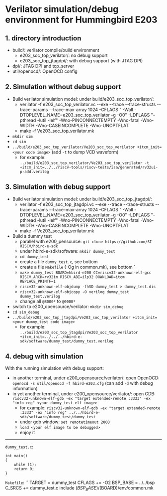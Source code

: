 # Verilator simulation/debug environment for Hummingbird E203

## 1. directory introduction
* build/: verilator compile/build environment
    * e203_soc_top_verilator/: no debug support
    * e203_soc_top_jtagdpi/: with debug support (with JTAG DPI)
* dpi/: JTAG DPI and tcp_server
* util/openocd/: OpenOCD config 

## 2. Simulation without debug support
* Build verilator simulation model: under build/e203_soc_top_verilator/:
    * verilator -f e203_soc_top_verilator.vc --exe --trace --trace-structs --trace-params --trace-max-array 1024 -CFLAGS " -Wall -DTOPLEVEL_NAME=e203_soc_top_verilator -g -O0" -LDFLAGS "-pthread -lutil -lelf"  -Wno-PINCONNECTEMPTY -Wno-fatal -Wno-WIDTH -Wno-CASEINCOMPLETE -Wno-UNOPTFLAT
    * make -f Ve203_soc_top_verilator.mk
* `mkdir sim`
* `cd sim`
* `../build/e203_soc_top_verilator/Ve203_soc_top_verilator +itcm_init=<your code image>` (add `-t` to dump VCD waveform)
    * for example: `../build/e203_soc_top_verilator/Ve203_soc_top_verilator -t +itcm_init=../../riscv-tools/riscv-tests/isa/generated/rv32ui-p-add.verilog`

## 3. Simulation with debug support
* Build verilator simulation model: under build/e203_soc_top_jtagdpi/:
    * verilator -f e203_soc_top_jtagdpi.vc --exe --trace --trace-structs --trace-params --trace-max-array 1024 -CFLAGS " -Wall -DTOPLEVEL_NAME=e203_soc_top_verilator -g -O0" -LDFLAGS "-pthread -lutil -lelf"  -Wno-PINCONNECTEMPTY -Wno-fatal -Wno-WIDTH -Wno-CASEINCOMPLETE -Wno-UNOPTFLAT
    * make -f Ve203_soc_top_verilator.mk
* Build a dummy test
    * parallel with e200_pensource: `git clone https://github.com/SI-RISCV/hbird-e-sdk`
    * under hbird-e-sdk/software: `mkdir dummy_test`
    * `cd dummy_test`
    * create a file `dummy_test.c`, see bottom
    * create a file `Makefile` (-Og in common.mk), see bottom
`
    * `make dummy_test BOARD=hbird-e200 CC=riscv32-unknown-elf-gcc RISCV_ARCH=rv32im RISCV_ABI=ilp32 DOWNLOAD=itcm REPLACE_PRINTF=1`
    * `riscv32-unknown-elf-objdump -fhSD dummy_test > dummy_test.dis`
    * `riscv32-unknown-elf-objcopy -O verilog dummy_test dummy_test.verilog` 
    * change all `@8000*` to `@0000*`
* switch to e200_opensource/verilator: `mkdir sim_debug`
* `cd sim_debug`
* `../build/e203_soc_top_jtagdpi/Ve203_soc_top_verilator +itcm_init=<your dummy_test code image>` 
    * for example: `../build/e203_soc_top_jtagdpi/Ve203_soc_top_verilator +itcm_init=../../../hbird-e-sdk/software/dummy_test/dummy_test.verilog`

## 4. debug with simulation
With the running simulation with debug support:
* in another terminal, under e200_opensource/verilator/: open OpenOCD: `openocd -s util/openocd -f hbird-e203.cfg` (can add `-d` with debug information)
* in yet another terminal, under e200_opensource/verilator/: open GDB: `riscv32-unknown-elf-gdb -ex "target extended-remote :3333" -ex "info reg" <your dummy_test elf image>`
    * for example: `riscv32-unknown-elf-gdb -ex "target extended-remote :3333" -ex "info reg" ../../hbird-e-sdk/software/dummy_test/dummy_test`
    * under gdb window: `set remotetimeout 2000`
    * `load <your elf image to be debugged>`
    * enjoy it

---

`dummy_test.c`:
```
int main()
{
    while (1);
    return 0;
}
```

`Makefile`:
``
TARGET = dummy_test
CFLAGS += -O2
BSP_BASE = ../../bsp
C_SRCS += dummy_test.c
include $(BSP_BASE)/$(BOARD)/env/common.mk
```

